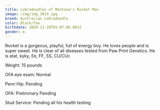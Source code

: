 ```yaml
---
title: Labradoodles of Montana's Rocket Man
image: /img/img_3014.jpg
breed: Australian Labradoodle
color: Black/Tan
birthdate: 2020-11-10T01:07:06.882Z
gender: m
---
```

Rocket is a gorgeous, playful, full of energy boy. He loves people and is super sweet. He is clear of all diseases tested from Paw Print Genetics. He is atat, kyky, Ee, FF, SS, CU/CUc

Weight: 15 pounds

 OFA eye exam:  Normal

Penn Hip: Pending

OFA: Preliminary Pending

Stud Service: Pending all his health testing